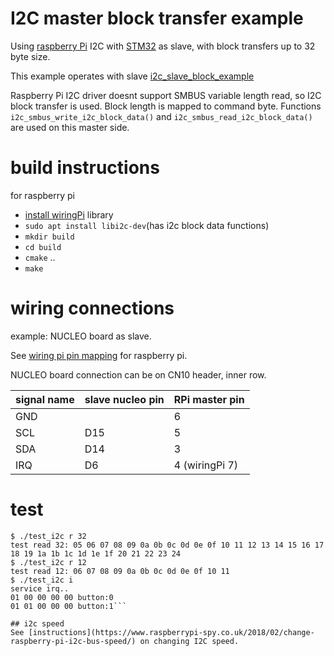 # I2C master block transfer example
Using [raspberry Pi](https://en.wikipedia.org/wiki/Raspberry_Pi) I2C with [STM32](https://www.st.com/en/ecosystems/stm32-nucleo.html?querycriteria=productId=SC2003) as slave, with block transfers up to 32 byte size.

This example operates with slave [i2c_slave_block_example](https://os.mbed.com/users/dudmuck/code/i2c_slave_block_example/)

Raspberry Pi I2C driver doesnt support SMBUS variable length read, so I2C block transfer is used.  Block length is mapped to command byte.  Functions ``i2c_smbus_write_i2c_block_data()`` and ``i2c_smbus_read_i2c_block_data()`` are used on this master side.

# build instructions
for raspberry pi
* [install wiringPi](http://wiringpi.com/download-and-install/) library
* ``sudo apt install libi2c-dev``(has i2c block data functions)
* ``mkdir build``
* ``cd build``
* ``cmake`` ..
* ``make``

# wiring connections
example: NUCLEO board as slave.

See [wiring pi pin mapping](http://wiringpi.com/pins/) for raspberry pi.

NUCLEO board connection can be on CN10 header, inner row.

| signal name | slave nucleo pin | RPi master pin |
| --- | --- | --- |
| GND |  | 6 | 
| SCL | D15 | 5 |
| SDA | D14 | 3 |
| IRQ | D6 | 4 (wiringPi 7) |
# test

```
$ ./test_i2c r 32
test read 32: 05 06 07 08 09 0a 0b 0c 0d 0e 0f 10 11 12 13 14 15 16 17 18 19 1a 1b 1c 1d 1e 1f 20 21 22 23 24 
$ ./test_i2c r 12
test read 12: 06 07 08 09 0a 0b 0c 0d 0e 0f 10 11 
$ ./test_i2c i
service irq..
01 00 00 00 00 button:0 
01 01 00 00 00 button:1```

## i2c speed
See [instructions](https://www.raspberrypi-spy.co.uk/2018/02/change-raspberry-pi-i2c-bus-speed/) on changing I2C speed.

